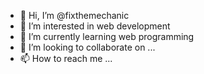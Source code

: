 - 👋 Hi, I’m @fixthemechanic
- 👀 I’m interested in web development
- 🌱 I’m currently learning web programming
- 💞️ I’m looking to collaborate on ...
- 📫 How to reach me ...

<!---
fixthemechanic/fixthemechanic is a ✨ special ✨ repository because its `README.md` (this file) appears on your GitHub profile.
You can click the Preview link to take a look at your changes.
--->

